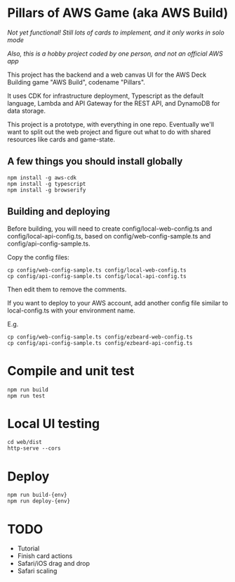 # Pillars of AWS Game (aka AWS Build)

*Not yet functional! Still lots of cards to implement, and it only works in solo mode*

*Also, this is a hobby project coded by one person, and not an official AWS app*

This project has the backend and a web canvas UI for the AWS Deck Building game "AWS Build", codename "Pillars".

It uses CDK for infrastructure deployment, Typescript as the default language, Lambda and API Gateway for the REST API, and DynamoDB for data storage.

This project is a prototype, with everything in one repo. Eventually we'll want to split out the web project and figure out what to do with shared resources like cards and game-state.

## A few things you should install globally

```
npm install -g aws-cdk
npm install -g typescript
npm install -g browserify
```

## Building and deploying

Before building, you will need to create config/local-web-config.ts and config/local-api-config.ts, based on config/web-config-sample.ts and config/api-config-sample.ts.

Copy the config files:
```
cp config/web-config-sample.ts config/local-web-config.ts
cp config/api-config-sample.ts config/local-api-config.ts
```
Then edit them to remove the comments.

If you want to deploy to your AWS account, add another config file similar to local-config.ts with your environment name.

E.g.
```
cp config/web-config-sample.ts config/ezbeard-web-config.ts
cp config/api-config-sample.ts config/ezbeard-api-config.ts
```

# Compile and unit test
```
npm run build
npm run test
```

# Local UI testing
```
cd web/dist
http-serve --cors
```

# Deploy
```
npm run build-{env}
npm run deploy-{env}
```

# TODO

- Tutorial
- Finish card actions
- Safari/iOS drag and drop
- Safari scaling


